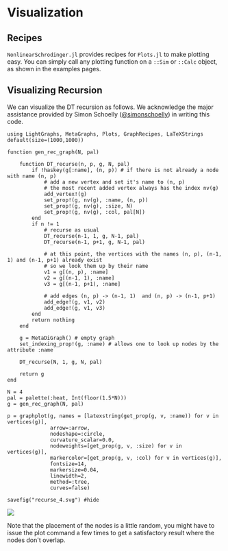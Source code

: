 # Visualization

## Recipes
`NonlinearSchrodinger.jl` provides recipes for `Plots.jl` to make plotting easy. You can simply call any plotting function on a `::Sim` or `::Calc` object, as shown in the examples pages.

## Visualizing Recursion

We can visualize the DT recursion as follows. We acknowledge the major assistance provided by Simon Schoelly ([@simonschoelly](https://github.com/simonschoelly)) in writing this code.

```@example1
using LightGraphs, MetaGraphs, Plots, GraphRecipes, LaTeXStrings
default(size=(1000,1000))

function gen_rec_graph(N, pal)
    
    function DT_recurse(n, p, g, N, pal)
        if !haskey(g[:name], (n, p)) # if there is not already a node with name (n, p)
            # add a new vertex and set it's name to (n, p)
            # the most recent added vertex always has the index nv(g)
            add_vertex!(g) 
            set_prop!(g, nv(g), :name, (n, p))
            set_prop!(g, nv(g), :size, N)
            set_prop!(g, nv(g), :col, pal[N])
        end
        if n != 1
            # recurse as usual
            DT_recurse(n-1, 1, g, N-1, pal)
            DT_recurse(n-1, p+1, g, N-1, pal)

            # at this point, the vertices with the names (n, p), (n-1, 1) and (n-1, p+1) already exist
            # so we look them up by their name
            v1 = g[(n, p), :name]
            v2 = g[(n-1, 1), :name]
            v3 = g[(n-1, p+1), :name]

            # add edges (n, p) -> (n-1, 1)  and (n, p) -> (n-1, p+1)
            add_edge!(g, v1, v2)
            add_edge!(g, v1, v3)
        end
        return nothing
    end
    
    g = MetaDiGraph() # empty graph
    set_indexing_prop!(g, :name) # allows one to look up nodes by the attribute :name

    DT_recurse(N, 1, g, N, pal)
    
    return g
end

N = 4
pal = palette(:heat, Int(floor(1.5*N)))
g = gen_rec_graph(N, pal)
    
p = graphplot(g, names = [latexstring(get_prop(g, v, :name)) for v in vertices(g)], 
              arrow=:arrow, 
              nodeshape=:circle, 
              curvature_scalar=0.0, 
              nodeweights=[get_prop(g, v, :size) for v in vertices(g)], 
              markercolor=[get_prop(g, v, :col) for v in vertices(g)], 
              fontsize=14, 
              markersize=0.04, 
              linewidth=2, 
              method=:tree, 
              curves=false)

savefig("recurse_4.svg") #hide
```

![](recurse_4.svg)

Note that the placement of the nodes is a little random, you might have to issue the plot command a few times to get a satisfactory result where the nodes don't overlap.